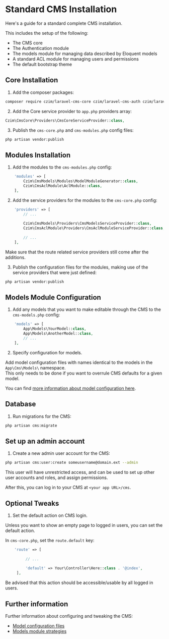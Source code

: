 # Standard CMS Installation

Here's a guide for a standard complete CMS installation.

This includes the setup of the following:

- The CMS core
- The Authentication module
- The models module for managing data described by Eloquent models
- A standard ACL module for managing users and permissions
- The default bootstrap theme


## Core Installation

1. Add the composer packages:

```bash
composer require czim/laravel-cms-core czim/laravel-cms-auth czim/laravel-cms-models czim/laravel-cms-acl-module czim/laravel-cms-theme
```

2. Add the Core service provider to `app.php` providers array:

```php
Czim\CmsCore\Providers\CmsCoreServiceProvider::class,
```

3. Publish the `cms-core.php` and `cms-modules.php` config files:

```bash
php artisan vendor:publish
```

## Modules Installation

1. Add the modules to the `cms-modules.php` config:

```php
    'modules' => [
        Czim\CmsModels\Modules\ModelModuleGenerator::class,
        Czim\CmsAclModule\AclModule::class,
    ],
```

2. Add the service providers for the modules to the `cms-core.php` config:

```php
    'providers' => [
        // ...
                
        Czim\CmsModels\Providers\CmsModelsServiceProvider::class,
        Czim\CmsAclModule\Providers\CmsAclModuleServiceProvider::class,
        
        // ...
    ],
```

Make sure that the route related service providers still come after the additions.

3. Publish the configuration files for the modules, making use of the service providers that were just defined:
 
```bash
php artisan vendor:publish
```

## Models Module Configuration

1. Add any models that you want to make editable through the CMS to the `cms-models.php` config:
 
```php
    'models' => [
        App\Models\YourModel::class,
        App\Models\AnotherModel::class,
        // ...
    ],
```

2. Specify configuration for models.

Add model configuration files with names identical to the models in the `App\Cms\Models\` namespace.  
This only needs to be done if you want to overrule CMS defaults for a given model.

You can find [more information about model configuration here](https://github.com/czim/laravel-cms-models/blob/master/documentation/ModelConfiguration.md).  


## Database

1. Run migrations for the CMS:

```bash
php artisan cms:migrate
```

## Set up an admin account

1. Create a new admin user account for the CMS:

```bash
php artisan cms:user:create someusername@domain.ext --admin
```

This user will have unrestricted access, and can be used to set up other user accounts and roles, and assign permissions.

After this, you can log in to your CMS at `<your app URL>/cms`.


## Optional Tweaks

1. Set the default action on CMS login.

Unless you want to show an empty page to logged in users, you can set the default action.
 
In `cms-core.php`, set the `route.default` key: 

```php
    'route' => [
 
         // ...
 
         'default' => Your\Controller\Here::class . '@index',
     ],
```

Be advised that this action should be accessible/usable by all logged in users.


## Further information

Further information about configuring and tweaking the CMS:

- [Model configuration files](https://github.com/czim/laravel-cms-models/blob/master/documentation/ModelConfiguration.md)
- [Models module strategies](https://github.com/czim/laravel-cms-models/blob/master/documentation/Strategies.md)
